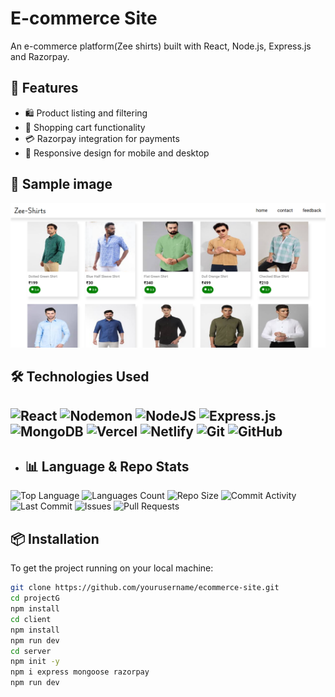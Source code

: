 

# E-commerce Site

An e-commerce platform(Zee shirts) built with React, Node.js, Express.js and Razorpay.

## 🚀 Features

- 🛍️ Product listing and filtering
- 🛒 Shopping cart functionality
- 💳 Razorpay integration for payments
- 📱 Responsive design for mobile and desktop

## 📸 Sample image
![Portfolio Screenshot](./avs.png)


## 🛠️ Technologies Used

![React](https://img.shields.io/badge/react-%2320232a.svg?style=for-the-badge&logo=react&logoColor=%2361DAFB)  ![Nodemon](https://img.shields.io/badge/NODEMON-%23323330.svg?style=for-the-badge&logo=nodemon&logoColor=%BBDEAD)
![NodeJS](https://img.shields.io/badge/node.js-6DA55F?style=for-the-badge&logo=node.js&logoColor=white) 
![Express.js](https://img.shields.io/badge/express.js-%23404d59.svg?style=for-the-badge&logo=express&logoColor=%2361DAFB) 
![MongoDB](https://img.shields.io/badge/MongoDB-%234ea94b.svg?style=for-the-badge&logo=mongodb&logoColor=white) ![Vercel](https://img.shields.io/badge/vercel-%23000000.svg?style=for-the-badge&logo=vercel&logoColor=white) ![Netlify](https://img.shields.io/badge/netlify-%23000000.svg?style=for-the-badge&logo=netlify&logoColor=#00C7B7) ![Git](https://img.shields.io/badge/git-%23F05033.svg?style=for-the-badge&logo=git&logoColor=white) ![GitHub](https://img.shields.io/badge/github-%23121011.svg?style=for-the-badge&logo=github&logoColor=white)
- 
- ## 📊 Language & Repo Stats

![Top Language](https://img.shields.io/github/languages/top/GokulakrishnanSivalingam/cloth-ecom-site)
![Languages Count](https://img.shields.io/github/languages/count/GokulakrishnanSivalingam/cloth-ecom-site)
![Repo Size](https://img.shields.io/github/repo-size/GokulakrishnanSivalingam/cloth-ecom-site)
![Commit Activity](https://img.shields.io/github/commit-activity/m/GokulakrishnanSivalingam/cloth-ecom-site)
![Last Commit](https://img.shields.io/github/last-commit/GokulakrishnanSivalingam/cloth-ecom-site)
![Issues](https://img.shields.io/github/issues/GokulakrishnanSivalingam/cloth-ecom-site)
![Pull Requests](https://img.shields.io/github/issues-pr/GokulakrishnanSivalingam/cloth-ecom-site)
 
## 📦 Installation

To get the project running on your local machine:

```bash
git clone https://github.com/yourusername/ecommerce-site.git
cd projectG
npm install
cd client
npm install
npm run dev
cd server
npm init -y
npm i express mongoose razorpay 
npm run dev
```
